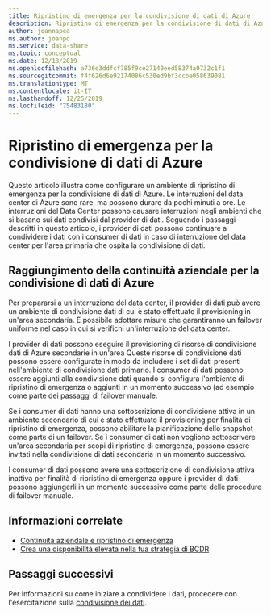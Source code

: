 ```yaml
---
title: Ripristino di emergenza per la condivisione di dati di Azure
description: Ripristino di emergenza per la condivisione di dati di Azure
author: joannapea
ms.author: joanpo
ms.service: data-share
ms.topic: conceptual
ms.date: 12/18/2019
ms.openlocfilehash: a736e3ddfcf785f9ce27140eed58374a0732c1f1
ms.sourcegitcommit: f4f626d6e92174086c530ed9bf3ccbe058639081
ms.translationtype: MT
ms.contentlocale: it-IT
ms.lasthandoff: 12/25/2019
ms.locfileid: "75483180"
---
```

# <a name="disaster-recovery-for-azure-data-share"></a>Ripristino di emergenza per la condivisione di dati di Azure

Questo articolo illustra come configurare un ambiente di ripristino di emergenza per la condivisione di dati di Azure. Le interruzioni del data center di Azure sono rare, ma possono durare da pochi minuti a ore. Le interruzioni del Data Center possono causare interruzioni negli ambienti che si basano sui dati condivisi dal provider di dati. Seguendo i passaggi descritti in questo articolo, i provider di dati possono continuare a condividere i dati con i consumer di dati in caso di interruzione del data center per l'area primaria che ospita la condivisione di dati. 

## <a name="achieving-business-continuity-for-azure-data-share"></a>Raggiungimento della continuità aziendale per la condivisione di dati di Azure

Per prepararsi a un'interruzione del data center, il provider di dati può avere un ambiente di condivisione dati di cui è stato effettuato il provisioning in un'area secondaria. È possibile adottare misure che garantiranno un failover uniforme nel caso in cui si verifichi un'interruzione del data center. 

I provider di dati possono eseguire il provisioning di risorse di condivisione dati di Azure secondarie in un'area Queste risorse di condivisione dati possono essere configurate in modo da includere i set di dati presenti nell'ambiente di condivisione dati primario. I consumer di dati possono essere aggiunti alla condivisione dati quando si configura l'ambiente di ripristino di emergenza o aggiunti in un momento successivo (ad esempio come parte dei passaggi di failover manuale.

Se i consumer di dati hanno una sottoscrizione di condivisione attiva in un ambiente secondario di cui è stato effettuato il provisioning per finalità di ripristino di emergenza, possono abilitare la pianificazione dello snapshot come parte di un failover. Se i consumer di dati non vogliono sottoscrivere un'area secondaria per scopi di ripristino di emergenza, possono essere invitati nella condivisione di dati secondaria in un momento successivo. 

I consumer di dati possono avere una sottoscrizione di condivisione attiva inattiva per finalità di ripristino di emergenza oppure i provider di dati possono aggiungerli in un momento successivo come parte delle procedure di failover manuale. 

## <a name="related-information"></a>Informazioni correlate

- [Continuità aziendale e ripristino di emergenza](https://docs.microsoft.com/azure/best-practices-availability-paired-regions)
- [Crea una disponibilità elevata nella tua strategia di BCDR](https://docs.microsoft.com/azure/architecture/solution-ideas/articles/build-high-availability-into-your-bcdr-strategy)

## <a name="next-steps"></a>Passaggi successivi

Per informazioni su come iniziare a condividere i dati, procedere con l'esercitazione sulla [condivisione dei dati](share-your-data.md).




